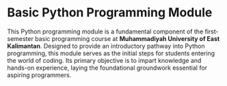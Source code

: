 # Basic Python Programming Module
This Python programming module is a fundamental component of the first-semester basic programming course at <b>Muhammadiyah University of East Kalimantan</b>. Designed to provide an introductory pathway into Python programming, this module serves as the initial steps for students entering the world of coding. Its primary objective is to impart knowledge and hands-on experience, laying the foundational groundwork essential for aspiring programmers.